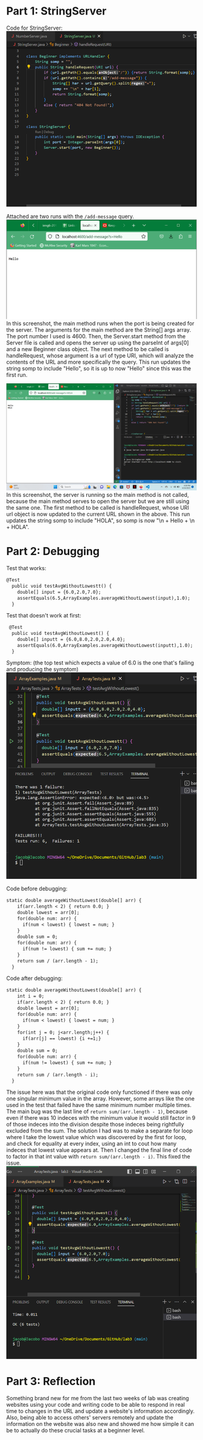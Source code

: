 # Part 1: StringServer

Code for StringServer: 
![Image](one.png)

Attached are two runs with the `/add-message` query.
![Image](two.png)
In this screenshot, the main method runs when the port is being created for the server. The arguments for the main method are the String[] args array. The port number I used is 4600. Then, the Server.start method from the Server file is called and opens the server up using the parseInt of args[0] and a new Beginner class object. The next method to be called is handleRequest, whose argument is a url of type URI, which will analyze the contents of the URL and more specifically the query. This run updates the string somp to include "Hello", so it is up to now "Hello" since this was the first run.

![Image](three.png)
In this screenshot, the server is running so the main method is not called, because the main method serves to open the server but we are still using the same one. The first method to be called is handleRequest, whose URI url object is now updated to the current URL shown in the above. This run updates the string somp to include "HOLA", so somp is now "\n + Hello + \n + HOLA".

# Part 2: Debugging

Test that works: 
```
@Test
  public void testAvgWithoutLowestt() {
    double[] input = {6.0,2.0,7.0};
    assertEquals(6.5,ArrayExamples.averageWithoutLowest(input),1.0);
  }
```

Test that doesn't work at first:
```
 @Test
  public void testAvgWithoutLowest() {
    double[] inputt = {6.0,8.0,2.0,2.0,4.0};
    assertEquals(6.0,ArrayExamples.averageWithoutLowest(inputt),1.0);
  }
  ```
  
Symptom: (the top test which expects a value of 6.0 is the one that's failing and producing the symptom) 
![Image](fourr.png)
  
Code before debugging:
```
static double averageWithoutLowest(double[] arr) {
    if(arr.length < 2) { return 0.0; }
    double lowest = arr[0];
    for(double num: arr) {
      if(num < lowest) { lowest = num; }
    }
    double sum = 0;
    for(double num: arr) {
      if(num != lowest) { sum += num; }
    }
    return sum / (arr.length - 1);
  }
```

Code after debugging: 
```
static double averageWithoutLowest(double[] arr) {
    int i = 0;
    if(arr.length < 2) { return 0.0; }
    double lowest = arr[0];
    for(double num: arr) {
      if(num < lowest) { lowest = num; }
    }
    for(int j = 0; j<arr.length;j++) {
      if(arr[j] == lowest) {i +=1;}
    }
    double sum = 0;
    for(double num: arr) {
      if(num != lowest) { sum += num; }
    }
    return sum / (arr.length - i);
  }
  ```
  The issue here was that the original code only functioned if there was only one singular minimum value in the array. However, some arrays like the one used in the test that failed have the same minimum number multiple times. The main bug was the last line of `return sum/(arr.length - 1)`, because even if there was 10 indeces with the minimum value it would still factor in 9 of those indeces into the division despite those indeces being rightfully excluded from the sum. The solution I had was to make a separate for loop where I take the lowest value which was discovered by the first for loop, and check for equality at every index, using an int to cout how many indeces that lowest value appears at. Then I changed the final line of code to factor in that int value with `return sum/(arr.length - i)`. This fixed the issue.
![Image](five.png)

# Part 3: Reflection
Something brand new for me from the last two weeks of lab was creating websites using your code and writing code to be able to respond in real time to changes in the URL and update a website's information accordingly. Also, being able to access others' servers remotely and update the information on the website was also new and showed me how simple it can be to actually do these crucial tasks at a beginner level. 
